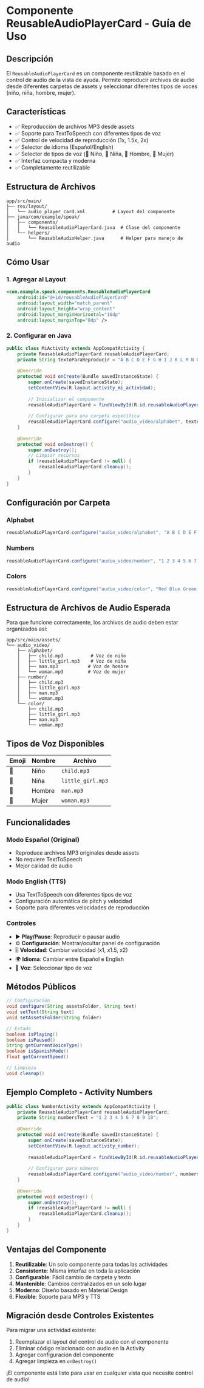 # Componente ReusableAudioPlayerCard - Guía de Uso

## Descripción
El `ReusableAudioPlayerCard` es un componente reutilizable basado en el control de audio de la vista de ayuda. Permite reproducir archivos de audio desde diferentes carpetas de assets y seleccionar diferentes tipos de voces (niño, niña, hombre, mujer).

## Características
- ✅ Reproducción de archivos MP3 desde assets
- ✅ Soporte para TextToSpeech con diferentes tipos de voz
- ✅ Control de velocidad de reproducción (1x, 1.5x, 2x)
- ✅ Selector de idioma (Español/English)
- ✅ Selector de tipos de voz (👦 Niño, 👧 Niña, 👨 Hombre, 👩 Mujer)
- ✅ Interfaz compacta y moderna
- ✅ Completamente reutilizable

## Estructura de Archivos
```
app/src/main/
├── res/layout/
│   └── audio_player_card.xml          # Layout del componente
├── java/com/example/speak/
│   ├── components/
│   │   └── ReusableAudioPlayerCard.java  # Clase del componente
│   └── helpers/
│       └── ReusableAudioHelper.java      # Helper para manejo de audio
```

## Cómo Usar

### 1. Agregar al Layout
```xml
<com.example.speak.components.ReusableAudioPlayerCard
    android:id="@+id/reusableAudioPlayerCard"
    android:layout_width="match_parent"
    android:layout_height="wrap_content"
    android:layout_marginHorizontal="16dp"
    android:layout_marginTop="8dp" />
```

### 2. Configurar en Java
```java
public class MiActivity extends AppCompatActivity {
    private ReusableAudioPlayerCard reusableAudioPlayerCard;
    private String textoParaReproducir = "A B C D E F G H I J K L M N O P Q R S T U V W X Y Z";
    
    @Override
    protected void onCreate(Bundle savedInstanceState) {
        super.onCreate(savedInstanceState);
        setContentView(R.layout.activity_mi_actividad);
        
        // Inicializar el componente
        reusableAudioPlayerCard = findViewById(R.id.reusableAudioPlayerCard);
        
        // Configurar para una carpeta específica
        reusableAudioPlayerCard.configure("audio_video/alphabet", textoParaReproducir);
    }
    
    @Override
    protected void onDestroy() {
        super.onDestroy();
        // Limpiar recursos
        if (reusableAudioPlayerCard != null) {
            reusableAudioPlayerCard.cleanup();
        }
    }
}
```

## Configuración por Carpeta

### Alphabet
```java
reusableAudioPlayerCard.configure("audio_video/alphabet", "A B C D E F G H I J K L M N O P Q R S T U V W X Y Z");
```

### Numbers
```java
reusableAudioPlayerCard.configure("audio_video/number", "1 2 3 4 5 6 7 8 9 10");
```

### Colors
```java
reusableAudioPlayerCard.configure("audio_video/color", "Red Blue Green Yellow Orange Purple");
```

## Estructura de Archivos de Audio Esperada

Para que funcione correctamente, los archivos de audio deben estar organizados así:

```
app/src/main/assets/
└── audio_video/
    ├── alphabet/
    │   ├── child.mp3          # Voz de niño
    │   ├── little_girl.mp3    # Voz de niña
    │   ├── man.mp3           # Voz de hombre
    │   └── woman.mp3         # Voz de mujer
    ├── number/
    │   ├── child.mp3
    │   ├── little_girl.mp3
    │   ├── man.mp3
    │   └── woman.mp3
    └── color/
        ├── child.mp3
        ├── little_girl.mp3
        ├── man.mp3
        └── woman.mp3
```

## Tipos de Voz Disponibles

| Emoji | Nombre | Archivo |
|-------|--------|---------|
| 👦 | Niño | `child.mp3` |
| 👧 | Niña | `little_girl.mp3` |
| 👨 | Hombre | `man.mp3` |
| 👩 | Mujer | `woman.mp3` |

## Funcionalidades

### Modo Español (Original)
- Reproduce archivos MP3 originales desde assets
- No requiere TextToSpeech
- Mejor calidad de audio

### Modo English (TTS)
- Usa TextToSpeech con diferentes tipos de voz
- Configuración automática de pitch y velocidad
- Soporte para diferentes velocidades de reproducción

### Controles
- ▶️ **Play/Pause**: Reproducir o pausar audio
- ⚙️ **Configuración**: Mostrar/ocultar panel de configuración
- 🎚️ **Velocidad**: Cambiar velocidad (x1, x1.5, x2)
- 🌍 **Idioma**: Cambiar entre Español e English
- 👤 **Voz**: Seleccionar tipo de voz

## Métodos Públicos

```java
// Configuración
void configure(String assetsFolder, String text)
void setText(String text)
void setAssetsFolder(String folder)

// Estado
boolean isPlaying()
boolean isPaused()
String getCurrentVoiceType()
boolean isSpanishMode()
float getCurrentSpeed()

// Limpieza
void cleanup()
```

## Ejemplo Completo - Activity Numbers

```java
public class NumberActivity extends AppCompatActivity {
    private ReusableAudioPlayerCard reusableAudioPlayerCard;
    private String numbersText = "1 2 3 4 5 6 7 8 9 10";
    
    @Override
    protected void onCreate(Bundle savedInstanceState) {
        super.onCreate(savedInstanceState);
        setContentView(R.layout.activity_number);
        
        reusableAudioPlayerCard = findViewById(R.id.reusableAudioPlayerCard);
        
        // Configurar para números
        reusableAudioPlayerCard.configure("audio_video/number", numbersText);
    }
    
    @Override
    protected void onDestroy() {
        super.onDestroy();
        if (reusableAudioPlayerCard != null) {
            reusableAudioPlayerCard.cleanup();
        }
    }
}
```

## Ventajas del Componente

1. **Reutilizable**: Un solo componente para todas las actividades
2. **Consistente**: Misma interfaz en toda la aplicación
3. **Configurable**: Fácil cambio de carpeta y texto
4. **Mantenible**: Cambios centralizados en un solo lugar
5. **Moderno**: Diseño basado en Material Design
6. **Flexible**: Soporte para MP3 y TTS

## Migración desde Controles Existentes

Para migrar una actividad existente:

1. Reemplazar el layout del control de audio con el componente
2. Eliminar código relacionado con audio en la Activity
3. Agregar configuración del componente
4. Agregar limpieza en `onDestroy()`

¡El componente está listo para usar en cualquier vista que necesite control de audio!
